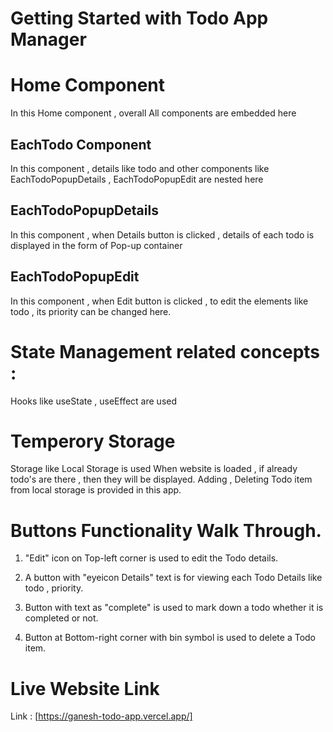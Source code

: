 # Getting Started with Todo App Manager

# Home Component

In this Home component , overall All components are embedded here

## EachTodo Component

In this component , details like todo and other components like EachTodoPopupDetails , EachTodoPopupEdit are nested here

## EachTodoPopupDetails
In this component , when Details button is clicked , details of each todo is displayed in the form of Pop-up container

## EachTodoPopupEdit 
In this component , when Edit button is clicked , to edit the elements like todo , its priority can be changed here.

# State Management related concepts :
Hooks like useState , useEffect are used

# Temperory Storage
Storage like Local Storage is used 
When website is loaded , if already todo's are there , then they will be displayed.
Adding , Deleting Todo item from local storage is provided in this app.
# Buttons Functionality Walk Through.
1) "Edit" icon on Top-left corner is used to edit the Todo details.

2) A button with "eyeicon Details" text is for viewing each Todo Details like todo , priority.

3) Button with text as "complete" is used to mark down a todo whether it is completed or not.

4) Button at Bottom-right corner with bin symbol is used to delete a Todo item.

# Live Website Link
Link : [https://ganesh-todo-app.vercel.app/]
